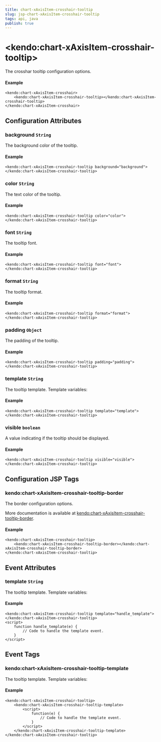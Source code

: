 ```yaml
---
title: chart-xAxisItem-crosshair-tooltip
slug: jsp-chart-xAxisItem-crosshair-tooltip
tags: api, java
publish: true
---
```


# \<kendo:chart-xAxisItem-crosshair-tooltip\>

The crosshar tooltip configuration options.

#### Example
    <kendo:chart-xAxisItem-crosshair>
        <kendo:chart-xAxisItem-crosshair-tooltip></kendo:chart-xAxisItem-crosshair-tooltip>
    </kendo:chart-xAxisItem-crosshair>

## Configuration Attributes

### background `String`

The background color of the tooltip.

#### Example
    <kendo:chart-xAxisItem-crosshair-tooltip background="background">
    </kendo:chart-xAxisItem-crosshair-tooltip>

### color `String`

The text color of the tooltip.

#### Example
    <kendo:chart-xAxisItem-crosshair-tooltip color="color">
    </kendo:chart-xAxisItem-crosshair-tooltip>

### font `String`

The tooltip font.

#### Example
    <kendo:chart-xAxisItem-crosshair-tooltip font="font">
    </kendo:chart-xAxisItem-crosshair-tooltip>

### format `String`

The tooltip format.

#### Example
    <kendo:chart-xAxisItem-crosshair-tooltip format="format">
    </kendo:chart-xAxisItem-crosshair-tooltip>

### padding `Object`

The padding of the tooltip.

#### Example
    <kendo:chart-xAxisItem-crosshair-tooltip padding="padding">
    </kendo:chart-xAxisItem-crosshair-tooltip>

### template `String`

The tooltip template.
Template variables:

#### Example
    <kendo:chart-xAxisItem-crosshair-tooltip template="template">
    </kendo:chart-xAxisItem-crosshair-tooltip>

### visible `boolean`

A value indicating if the tooltip should be displayed.

#### Example
    <kendo:chart-xAxisItem-crosshair-tooltip visible="visible">
    </kendo:chart-xAxisItem-crosshair-tooltip>


##  Configuration JSP Tags

### kendo:chart-xAxisItem-crosshair-tooltip-border

The border configuration options.

More documentation is available at [kendo:chart-xAxisItem-crosshair-tooltip-border](chart/xaxisitem-crosshair-tooltip-border).

#### Example

    <kendo:chart-xAxisItem-crosshair-tooltip>
        <kendo:chart-xAxisItem-crosshair-tooltip-border></kendo:chart-xAxisItem-crosshair-tooltip-border>
    </kendo:chart-xAxisItem-crosshair-tooltip>


## Event Attributes

### template `String`

The tooltip template.
Template variables:

#### Example
    <kendo:chart-xAxisItem-crosshair-tooltip template="handle_template">
    </kendo:chart-xAxisItem-crosshair-tooltip>
    <script>
        function handle_template(e) {
            // Code to handle the template event.
        }
    </script>

## Event Tags

### kendo:chart-xAxisItem-crosshair-tooltip-template

The tooltip template.
Template variables:

#### Example
    <kendo:chart-xAxisItem-crosshair-tooltip>
        <kendo:chart-xAxisItem-crosshair-tooltip-template>
            <script>
                function(e) {
                    // Code to handle the template event.
                }
            </script>
        </kendo:chart-xAxisItem-crosshair-tooltip-template>
    </kendo:chart-xAxisItem-crosshair-tooltip>

